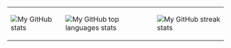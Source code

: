 <div style="display:flex; flex-direction: row;">
<table>
  <tbody>
    <tr>
      <td><p><img alt="My GitHub stats" src="https://github-readme-stats-steel-omega.vercel.app/api?username=mpeilun&show_icons=true&include_all_commits=true&count_private=true&cache_seconds=1800&icon_color=2d77dc&title_color=2d77dc&text_color=ffffff&bg_color=0d1117&hide_border=true" /></p></td>
      <td><p><img alt="My GitHub top languages stats" src="https://github-readme-stats-steel-omega.vercel.app/api/top-langs/?username=mpeilun&layout=compact&icon_color=2d77dc&title_color=2d77dc&text_color=ffffff&bg_color=0d1117&hide_border=true" /></p></td>
      <td><p><img alt="My GitHub streak stats" src="https://streak-stats.demolab.com/?user=mpeilun&background=0d1117&currStreakNum=ffffff&sideNums=ffffff&currStreakLabel=ffffff&sideLabels=ffffff&dates=ffffff&fire=2d77dc&ring=2d77dc&locale=en&type=svg&hide_border=true" /></p></td>
    </tr>
</table>
</div>
